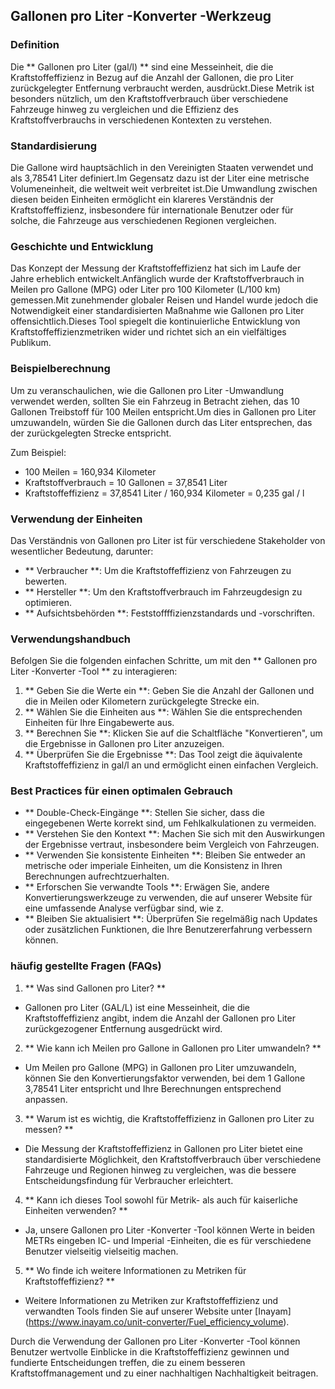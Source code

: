 ## Gallonen pro Liter -Konverter -Werkzeug

### Definition
Die ** Gallonen pro Liter (gal/l) ** sind eine Messeinheit, die die Kraftstoffeffizienz in Bezug auf die Anzahl der Gallonen, die pro Liter zurückgelegter Entfernung verbraucht werden, ausdrückt.Diese Metrik ist besonders nützlich, um den Kraftstoffverbrauch über verschiedene Fahrzeuge hinweg zu vergleichen und die Effizienz des Kraftstoffverbrauchs in verschiedenen Kontexten zu verstehen.

### Standardisierung
Die Gallone wird hauptsächlich in den Vereinigten Staaten verwendet und als 3,78541 Liter definiert.Im Gegensatz dazu ist der Liter eine metrische Volumeneinheit, die weltweit weit verbreitet ist.Die Umwandlung zwischen diesen beiden Einheiten ermöglicht ein klareres Verständnis der Kraftstoffeffizienz, insbesondere für internationale Benutzer oder für solche, die Fahrzeuge aus verschiedenen Regionen vergleichen.

### Geschichte und Entwicklung
Das Konzept der Messung der Kraftstoffeffizienz hat sich im Laufe der Jahre erheblich entwickelt.Anfänglich wurde der Kraftstoffverbrauch in Meilen pro Gallone (MPG) oder Liter pro 100 Kilometer (L/100 km) gemessen.Mit zunehmender globaler Reisen und Handel wurde jedoch die Notwendigkeit einer standardisierten Maßnahme wie Gallonen pro Liter offensichtlich.Dieses Tool spiegelt die kontinuierliche Entwicklung von Kraftstoffeffizienzmetriken wider und richtet sich an ein vielfältiges Publikum.

### Beispielberechnung
Um zu veranschaulichen, wie die Gallonen pro Liter -Umwandlung verwendet werden, sollten Sie ein Fahrzeug in Betracht ziehen, das 10 Gallonen Treibstoff für 100 Meilen entspricht.Um dies in Gallonen pro Liter umzuwandeln, würden Sie die Gallonen durch das Liter entsprechen, das der zurückgelegten Strecke entspricht.

Zum Beispiel:
- 100 Meilen = 160,934 Kilometer
- Kraftstoffverbrauch = 10 Gallonen = 37,8541 Liter
- Kraftstoffeffizienz = 37,8541 Liter / 160,934 Kilometer = 0,235 gal / l

### Verwendung der Einheiten
Das Verständnis von Gallonen pro Liter ist für verschiedene Stakeholder von wesentlicher Bedeutung, darunter:
- ** Verbraucher **: Um die Kraftstoffeffizienz von Fahrzeugen zu bewerten.
- ** Hersteller **: Um den Kraftstoffverbrauch im Fahrzeugdesign zu optimieren.
- ** Aufsichtsbehörden **: Feststoffffizienzstandards und -vorschriften.

### Verwendungshandbuch
Befolgen Sie die folgenden einfachen Schritte, um mit den ** Gallonen pro Liter -Konverter -Tool ** zu interagieren:
1. ** Geben Sie die Werte ein **: Geben Sie die Anzahl der Gallonen und die in Meilen oder Kilometern zurückgelegte Strecke ein.
2. ** Wählen Sie die Einheiten aus **: Wählen Sie die entsprechenden Einheiten für Ihre Eingabewerte aus.
3. ** Berechnen Sie **: Klicken Sie auf die Schaltfläche "Konvertieren", um die Ergebnisse in Gallonen pro Liter anzuzeigen.
4. ** Überprüfen Sie die Ergebnisse **: Das Tool zeigt die äquivalente Kraftstoffeffizienz in gal/l an und ermöglicht einen einfachen Vergleich.

### Best Practices für einen optimalen Gebrauch
- ** Double-Check-Eingänge **: Stellen Sie sicher, dass die eingegebenen Werte korrekt sind, um Fehlkalkulationen zu vermeiden.
- ** Verstehen Sie den Kontext **: Machen Sie sich mit den Auswirkungen der Ergebnisse vertraut, insbesondere beim Vergleich von Fahrzeugen.
- ** Verwenden Sie konsistente Einheiten **: Bleiben Sie entweder an metrische oder imperiale Einheiten, um die Konsistenz in Ihren Berechnungen aufrechtzuerhalten.
- ** Erforschen Sie verwandte Tools **: Erwägen Sie, andere Konvertierungswerkzeuge zu verwenden, die auf unserer Website für eine umfassende Analyse verfügbar sind, wie z.
- ** Bleiben Sie aktualisiert **: Überprüfen Sie regelmäßig nach Updates oder zusätzlichen Funktionen, die Ihre Benutzererfahrung verbessern können.

### häufig gestellte Fragen (FAQs)

1. ** Was sind Gallonen pro Liter? **
- Gallonen pro Liter (GAL/L) ist eine Messeinheit, die die Kraftstoffeffizienz angibt, indem die Anzahl der Gallonen pro Liter zurückgezogener Entfernung ausgedrückt wird.

2. ** Wie kann ich Meilen pro Gallone in Gallonen pro Liter umwandeln? **
- Um Meilen pro Gallone (MPG) in Gallonen pro Liter umzuwandeln, können Sie den Konvertierungsfaktor verwenden, bei dem 1 Gallone 3,78541 Liter entspricht und Ihre Berechnungen entsprechend anpassen.

3. ** Warum ist es wichtig, die Kraftstoffeffizienz in Gallonen pro Liter zu messen? **
- Die Messung der Kraftstoffeffizienz in Gallonen pro Liter bietet eine standardisierte Möglichkeit, den Kraftstoffverbrauch über verschiedene Fahrzeuge und Regionen hinweg zu vergleichen, was die bessere Entscheidungsfindung für Verbraucher erleichtert.

4. ** Kann ich dieses Tool sowohl für Metrik- als auch für kaiserliche Einheiten verwenden? **
- Ja, unsere Gallonen pro Liter -Konverter -Tool können Werte in beiden METRs eingeben IC- und Imperial -Einheiten, die es für verschiedene Benutzer vielseitig vielseitig machen.

5. ** Wo finde ich weitere Informationen zu Metriken für Kraftstoffeffizienz? **
- Weitere Informationen zu Metriken zur Kraftstoffeffizienz und verwandten Tools finden Sie auf unserer Website unter [Inayam] (https://www.inayam.co/unit-converter/Fuel_efficiency_volume).

Durch die Verwendung der Gallonen pro Liter -Konverter -Tool können Benutzer wertvolle Einblicke in die Kraftstoffeffizienz gewinnen und fundierte Entscheidungen treffen, die zu einem besseren Kraftstoffmanagement und zu einer nachhaltigen Nachhaltigkeit beitragen.